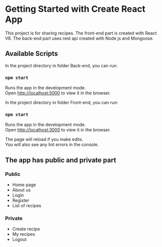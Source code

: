 # Getting Started with Create React App

This project is for sharing recipes. The front-end part is created with React V6. The back-end part uses rest api created with Node js and Mongoose.

## Available Scripts

In the project directory in folder Back-end, you can run:

### `npm start`
Runs the app in the development mode.\
Open [http://localhost:5000](http://localhost:5000) to view it in the browser.


In the project directory in folder Front-end, you can run:

### `npm start`

Runs the app in the development mode.\
Open [http://localhost:3000](http://localhost:3000) to view it in the browser.

The page will reload if you make edits.\
You will also see any lint errors in the console.

## The app has public and private part

### Public 
- Home page
- About us
- Login
- Register
- List of recipes

### Private
- Create recipe
- My recipes
- Logout


